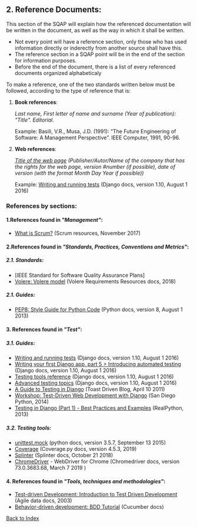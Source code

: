 ## 2. Reference Documents:

This section of the SQAP will explain how the referenced documentation will be written in the document, as well as the way in which it shall be written. 

+ Not every point will have a reference section, only those who has used information directly or inderectly from another source shall have this.
+ The reference section in a SQAP point will be in the end of the section for information purposes.
+ Before the end of the document, there is a list of every referenced documents organized alphabeticaly

To make a reference, one of the two standards written below must be followed, according to the type of reference that is:

1. **Book references**: 

     *Last name,  First letter of name and surname (Year of publication): "Title". Editorial.*

      Example: Basili, V.R., Musa, J.D. (1991): “The Future Engineering of Software: A Management Perspective”. IEEE Computer, 1991,
      90-96.
      
2. **Web references**:

      *[Title of the web page]() (Publisher/Autor/Name of the company that has the rights for the web page, version #number (if      possible), date of version (with the format Month Day Year if possible))*
      
      Example: [Writing and running tests](https://docs.djangoproject.com/en/1.10/topics/testing/overview/) (Django docs, version 1.10, August 1  2016)

### References by sections:

#### 1.References found in *"Management"*:

+ [What is Scrum?](https://www.scrum.org/resources/what-is-scrum) (Scrum resources, November 2017)


#### 2.References found in *"Standards, Practices, Conventions and Metrics"*:
 
##### 2.1. Standards:

+ [IEEE Standard for Software Quality Assurance Plans] 
+ [Volere: Volere model](http://www.volere.co.uk) (Volere Requirements Resources docs, 2018)
 
##### 2.1. Guides:
 
+ [PEP8:  Style Guide for Python Code](https://www.python.org/dev/peps/pep-0008/) (Python docs, version 8, August 1 2013)

#### 3. References found in *"Test"*:

##### 3.1. Guides:
+ [Writing and running tests](https://docs.djangoproject.com/en/1.10/topics/testing/overview/) (Django docs, version 1.10, August 1  2016)
+ [Writing your first Django app, part 5 > Introducing automated testing](https://docs.djangoproject.com/en/1.10/intro/tutorial05/) (Django docs, version 1.10, August 1 2016)
+ [Testing tools reference](https://docs.djangoproject.com/en/1.10/topics/testing/tools/) (Django docs, version 1.10, August 1 2016)
+ [Advanced testing topics](https://docs.djangoproject.com/en/1.10/topics/testing/advanced/) (Django docs, version 1.10, August 1 2016)
+ [A Guide to Testing in Django](http://toastdriven.com/blog/2011/apr/10/guide-to-testing-in-django/) (Toast Driven Blog, April 10 2011)
+ [Workshop: Test-Driven Web Development with Django](https://test-driven-django-development.readthedocs.io/en/latest/index.html) (San Diego Python, 2014)
+ [Testing in Django (Part 1) - Best Practices and Examples](https://realpython.com/testing-in-django-part-1-best-practices-and-examples/) (RealPython, 2013)

##### 3.2. Testing tools:
+ [unittest.mock](https://docs.python.org/3.5/library/unittest.mock-examples.html) (python docs, version 3.5.7, September 13 2015)
+ [Coverage](https://coverage.readthedocs.io/en/latest/) (Coverage.py docs, version 4.5.3, 2019)
+ [Splinter](https://splinter.readthedocs.io/en/latest/) (Splinter docs, October 21 2018)
+ [ChromeDriver](http://chromedriver.chromium.org/) - WebDriver for Chrome (Chromedriver docs, version 73.0.3683.68, March 7 2019 )

#### 4. References found in *"Tools, techniques and methodologies"*:

+ [Test-driven Development: Introduction to Test Driven Development](http://agiledata.org/essays/tdd.html) (Agile data docs, 2003)
+ [Behavior-driven development: BDD Tutorial](https://docs.cucumber.io/guides/bdd-tutorial/) (Cucumber docs)



[Back to Index](./index.md)
